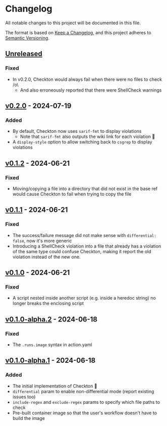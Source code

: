 # Changelog

All notable changes to this project will be documented in this file.

The format is based on [Keep a Changelog](https://keepachangelog.com/en/1.1.0/),
and this project adheres to [Semantic Versioning](https://semver.org/spec/v2.0.0.html).

## [Unreleased]

### Fixed

- In v0.2.0, Checkton would always fail when there were no files to check /o\\
  - And also erroneously reported that there were ShellCheck warnings

## [v0.2.0] - 2024-07-19

### Added

- By default, Checkton now uses `sarif-fmt` to display violations
  - Note that `sarif-fmt` also outputs the wiki link for each violation :tada:
- A `display-style` option to allow switching back to `csgrep` to display violations

## [v0.1.2] - 2024-06-21

### Fixed

- Moving/copying a file into a directory that did not exist in the base ref would
  cause Checkton to fail when trying to copy the file

## [v0.1.1] - 2024-06-21

### Fixed

- The success/failure message did not make sense with `differential: false`, now
  it's more generic
- Introducing a ShellCheck violation into a file that already has a violation of
  the same type could confuse Checkton, making it report the old violation instead
  of the new one.

## [v0.1.0] - 2024-06-21

### Fixed

- A script nested inside another script (e.g. inside a heredoc string) no longer
  breaks the enclosing script

## [v0.1.0-alpha.2] - 2024-06-18

### Fixed

- The `.runs.image` syntax in action.yaml

## [v0.1.0-alpha.1] - 2024-06-18

### Added

- The initial implementation of Checkton :tada:
- `differential` param to enable non-differential mode (report existing issues too)
- `include-regex` and `exclude-regex` params to specify which file paths to check
- Pre-built container image so that the user's workflow doesn't have to build the
  image

[v0.1.0-alpha.1]: https://github.com/chmeliik/checkton/releases/tag/v0.1.0-alpha.1
[v0.1.0-alpha.2]: https://github.com/chmeliik/checkton/compare/v0.1.0-alpha.1...v0.1.0-alpha.2
[v0.1.0]: https://github.com/chmeliik/checkton/compare/v0.1.0-alpha.2...v0.1.0
[v0.1.1]: https://github.com/chmeliik/checkton/compare/v0.1.0...v0.1.1
[v0.1.2]: https://github.com/chmeliik/checkton/compare/v0.1.1...v0.1.2
[v0.2.0]: https://github.com/chmeliik/checkton/compare/v0.1.2...v0.2.0
[unreleased]: https://github.com/chmeliik/checkton/compare/v0.2.0...HEAD
